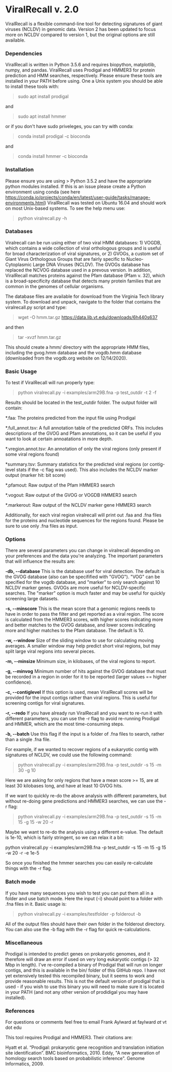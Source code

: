 # ViralRecall v. 2.0
ViralRecall is a flexible command-line tool for detecting signatures of giant viruses (NCLDV) in genomic data.
Version 2 has been updated to focus more on NCLDV compared to version 1, but the original options are still available. 

### Dependencies
ViralRecall is written in Python 3.5.6 and requires biopython, matplotlib, numpy, and pandas. 
ViralRecall uses Prodigal and HMMER3 for protein prediction and HMM searches, respectively. Please ensure these tools are installed in your PATH before using. 
One a Unix system you should be able to install these tools with: 

> sudo apt install prodigal

and

> sudo apt install hmmer

or if you don't have sudo priveleges, you can try with conda:

>conda install prodigal -c bioconda

and

>conda install hmmer -c bioconda

### Installation
Please ensure you are using > Python 3.5.2 and have the appropriate python modules installed. If this is an issue please create a Python environment using conda (see here https://conda.io/projects/conda/en/latest/user-guide/tasks/manage-environments.html) 
ViralRecall was tested on Ubuntu 16.04 and should work on most Unix-based systems. To see the help menu use:
> python viralrecall.py -h

### Databases
Viralrecall can be run using either of two viral HMM databases: 1) VOGDB, which contains a wide collection of viral orthologous groups and is useful for broad characterization of viral signatures, or 2) GVOGs, a custom set of Giant Virus Orthologous Groups that are fairly specific to Nucleo-Cytoplasmic Large DNA Viruses (NCLDV). The GVOGs database has replaced the NCVOG database used in a prevous version. In addition, ViralRecall matches proteins against the Pfam database (Pfam v. 32), which is a broad-specificity database that detects many protein families that are common in the genomes of cellular organisms.


The database files are available for download from the Virginia Tech library system. To download and unpack, navigate to the folder that contains the viralrecall.py script and type:
> wget -O hmm.tar.gz https://data.lib.vt.edu/downloads/6h440s637

and then

> tar -xvzf hmm.tar.gz

This should create a hmm/ directory with the appropriate HMM files, including the gvog.hmm database and the vogdb.hmm database (downloaded from the vogdb.org website on 12/14/2020). 
 
 
### Basic Usage
To test if ViralRecall will run properly type:
> python viralrecall.py -i examples/arm29B.fna -p test_outdir -t 2 -f

Results should be located in the test_outdir folder. 
The output folder will contain:

*.faa:                   The proteins predicted from the input file using Prodigal

*.full_annot.tsv:        A full annotation table of the predicted ORFs. This includes descriptions of the GVOG and Pfam annotations, so it can be useful if you want to look at certain annoatations in more depth. 

*.vregion.annot.tsv:    An annotation of only the viral regions (only present if some viral regions found)

*summary.tsv:             Summary statistics for the predicted viral regions (or contig-level stats if the -c flag was used). This also includes the NCLDV marker output (marker hit: bit score)

*.pfamout:                Raw output of the Pfam HMMER3 search

*.vogout:                 Raw output of the GVOG or VOGDB HMMER3 search

*.markerout:               Raw output of the NCLDV marker gene HMMER3 search

Additionally, for each viral region viralrecall will print out .faa and .fna files for the proteins and nucleotide sequences for the regions found. 
Please be sure to use only .fna files as input. 


### Options

There are several parameters you can change in viralrecall depending on your preferences and the data you're analyzing. The important parameters that will influence the results are:


**-db, --database**
This is the database usef for viral detection. The default is the GVOG database (also can be specifified with "GVOG"). "VOG" can be specified for the vogdb database, and "marker" to only search against 10 NCLDV marker genes. GVOGs are more useful for NCLDV-specific searches. The "marker" option is much faster and may be useful for quickly screening large datasets. 

**-s, --minscore**
This is the mean score that a genomic regions needs to have in order to pass the filter and get reported as a viral region. The score is calculated from the HMMER3 scores, with higher scores indicating more and better matches to the GVOG database, and lower scores indicating more and higher matches to the Pfam database. The default is 10. 

**-w, --window**
Size of the sliding window to use for calculating moving averages. A smaller window may help predict short viral regions, but may split large viral regions into several pieces. 

**-m, --minsize**
Minimum size, in kilobases, of the viral regions to report. 

**-g, --minvog**
Minimum number of hits against the GVOG database that must be recorded in a region in order for it to be reported (larger values == higher confidence). 

**-c, --contiglevel**
If this option is used, mean ViralRecall scores will be provided for the input contigs rather than viral regions. This is useful for screening contigs for viral signatures.

**-r, --redo**
If you have already run ViralRecall and you want to re-run it with different parameters, you can use the -r flag to avoid re-running Prodigal and HMMER, which are the most time-consuming steps. 

**-b, --batch**
Use this flag if the input is a folder of .fna files to search, rather than a single .fna file. 


For example, if we wanted to recover regions of a eukaryotic contig with signatures of NCLDV, we could use the following command:

> python viralrecall.py -i examples/arm29B.fna -p test_outdir -s 15 -m 30 -g 10

Here we are asking for only regions that have a mean score >= 15, are at least 30 kilobases long, and have at least 10 GVOG hits.

If we want to quickly re-do the above analysis with different parameters, but without re-doing gene predictions and HMMER3 searches, we can use the -r flag:

> python viralrecall.py -i examples/arm29B.fna -p test_outdir -s 15 -m 15 -g 15 -w 20 -r

Maybe we want to re-do the analysis using a different e-value. The default is 1e-10, which is fairly stringent, so we can relax it a bit:

python viralrecall.py -i examples/arm29B.fna -p test_outdir -s 15 -m 15 -g 15 -w 20 -r -e 1e-5

So once you finished the hmmer searches you can easily re-calculate things with the -r flag. 


### Batch mode
If you have many sequences you wish to test you can put them all in a folder and use batch mode. Here the input (-i) should point to a folder with .fna files in it. 
Basic usage is:

> python viralrecall.py -i examples/testfolder -p folderout -b

All of the output files should have their own folder in the folderout directory. You can also use the -b flag with the -r flag for quick re-calculations. 

### Miscellaneous 

Prodigal is intended to predict genes on prokaryotic genomes, and it therefore will draw an error if used on very long eukaryotic contigs (> 32 Mbp in length). I've re-compiled a binary of Prodigal that will run on longer contigs, and this is available in the bin/ folder of this GitHub repo. I have not yet extensively tested this recompiled binary, but it seems to work and provide reasonable results. This is not the default version of prodigal that is used - if you wish to use this binary you will need to make sure it is located in your PATH (and not any other version of prodidigal you may have installed). 


### References

For questions or comments feel free to email Frank Aylward at faylward _at_ vt dot edu

This tool requires Prodigal and HMMER3. Their citations are:

Hyatt et al. “Prodigal: prokaryotic gene recognition and translation initiation site identification”. BMC bioinformatics, 2010. 
Eddy, "A new generation of homology search tools based on probabilistic inference". Genome Informatics, 2009. 










